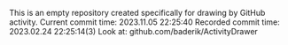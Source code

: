This is an empty repository created specifically for drawing by GitHub activity.
Current commit time: 2023.11.05 22:25:40
Recorded commit time: 2023.02.24 22:25:14(3)
Look at: github.com/baderik/ActivityDrawer
